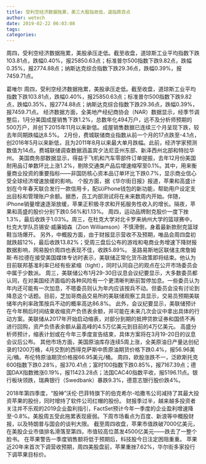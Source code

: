 ```yaml
---
title: 受利空经济数据拖累，美三大股指收低，道指跌百点
author: wetech
date: 2019-02-22 06:03:08
tags: 
categories: 
---
```

周四，受利空经济数据拖累，美股承压走低。截至收盘，道琼斯工业平均指数下跌103.81点，跌幅0.40%，报25850.63点；标准普尔500指数下跌9.82点，跌幅0.35%，报2774.88点；纳斯达克综合指数下跌29.36点，跌幅0.39%，报7459.71点。
<!-- more -->
葛唯尔
周四，受利空经济数据拖累，美股承压走低。截至收盘，道琼斯工业平均指数下跌103.81点，跌幅0.40%，报25850.63点；标准普尔500指数下跌9.82点，跌幅0.35%，报2774.88点；纳斯达克综合指数下跌29.36点，跌幅0.39%，报7459.71点。
经济数据方面，全美地产经纪商协会（NAR）数据显示，经季节调整后，1月分美国成屋销售下跌1.2%，总数年化494万户，远不及分析师预期的500万户，并创下2015年11月以来新低。成屋销售数据已连续三个月呈现下跌，较去年同期跌幅达8.5%。
2月份，费城联储商业指数从前一个月的17点跌至-4.1点，创2016年5月以来新低，且为2011年8月以来最大单月跌幅。此前，经济学家预测数值为14点。费城联储调查数据涵盖宾夕法尼亚州东部、新泽西州北部和特拉华州。
美国商务部数据显示，得益于飞机和汽车零部件订单提振，去年12月份美国耐用品订单数环比上涨1.2%，剔除交通类产品后增速缩窄至0.1%。其中，用来衡量商业投资的重要指标——非国防核心资本品订单环比下跌0.7%，显示商业信心受全球经济增速放缓的影响。
个股方面，据《华尔街日报》报道，苹果和高盛计划在今年春天联合发行一款信用卡，配以iPhone钱包的新功能，帮助用户设定支出目标和管理账户余额。据悉，员工内部测试将在未来数周内开始。伴随，iPhone销量增速逐渐放缓，苹果正积极寻求和开拓服务性收入的增长。隔夜，苹果和高盛的股价分别下跌0.56%和1.13%。
周四，运动品牌耐克股价一度下挫1.3%，最后收跌于1.03%。周三，在杜克大学对北卡罗来纳州大学的篮球赛中，杜克大学队员锡安·威廉姆森（Zion Williamson）不慎滑倒，身着最新款耐克篮球鞋当场爆开。
另外，中概股方面，由于财报显示营收不及预期，唯品会周四盘初就跌超12%，最后收跌13.82%；受周三盘后公布的游戏和电商业务增速下降财报数据影响，网易股价周四也表现不佳，收跌5.89%。
圣路易斯地区联储主席詹姆斯·布拉德在接受美国媒体专访时表示，美联储正常化货币政策即将结束。他认为目前联邦基准利率已经有些紧缩（tight），同时认同自己的观点在公开市场委员会中属于少数派。
周三，美联储公布1月29-30日议息会议纪要显示，大多数委员都认同，在对美国经济面临的各种风险有一个更清晰判断前暂停加息。一些委员认为年内还可能有一次加息，不嗯委员则认为年内应该按兵不动。但委员会没有讨论到降息这个话题。目前，芝加哥商品交易所的美联储观察工具显示，交易员预期美联储年内利率政策按兵不动的概率高达86.8%。
此外，会议纪要显示，美联储预计在今年稍后时间结束收缩资产负债表余额，并可能在未来几次会议中拿出具体的行动方案。美联储从2017年开始启动缩表，对部分到期的抵押贷款证券和国债不再进行回购，资产负债表余额从最高峰的4.5万亿美元到目前的4万亿美元。
高盛分析师预计，缩表计划或在今年三季度宣告结束，具体方案将在3月19-20日的议息会议后公布。
其他市场方面，美国原油库存连续5周上涨，全美原油日产量达创纪录的1200万桶，4月交割的西得克萨斯中质原油期货价格下跌0.4%，报56.96美元/桶。布伦特原油期货价格报66.95美元/桶。
周四，欧股涨跌不一，泛欧斯托克600指数下跌0.28%，报370.41点；富时100指数下跌0.85%，报7167.39点；德国DAX指数微涨0.19%，报11423.28点；法国CAC40指数平收，报5196.11点。银行板块领跌，瑞典银行（Swedbank）暴跌9.3%，德意志银行股价跌4%。
 
 
2018年第四季度，“股神”沃伦·巴菲特旗下的伯克希尔-哈撒韦公司减持了其最大投资苹果的股份，同时增持了软件公司红帽的股份。
财报季过半，越来越多投资者关注并不乐观的2019企业盈利指引，FactSet预计今年一季度的企业盈利增速降至-0.8%。美股周五受此拖累表现疲弱。下周市场看点为百度、新浪等中概股财报，以及特朗普与国会的谈判大限。
截至周四收盘，苹果市值跌破7000亿美元，在美股企业市值排名滑落至第四，市值较高位蒸发4500亿美元——跌去了一整个脸书。
在苹果警告一季度销售额将低于预期后，科技股今日注定困阻重重。
苹果近20年来首次下调营收预期，周四美股盘前，苹果重挫7.62%，华尔街多家投行下调苹果目标价。
